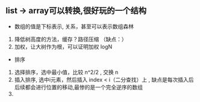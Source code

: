 
## list -> array可以转换,很好玩的一个结构

* 数组的值是下标表示, 关系，甚至可以表示数组森林
1. 降低树高度的方法，缓存？路径压缩 （缺点：）
2. 加权，让大树作为根，可以证明加权 logN


* 排序
1. 选择排序，选中最小值，比较 n^2/2 , 交换 n 
2. 插入排序, 选中i元素，然后插入 index < i（二分查找）上 , 缺点是每次插入后后续都会进行位置的移动,最惨的是一个完全逆序的数组
3. 